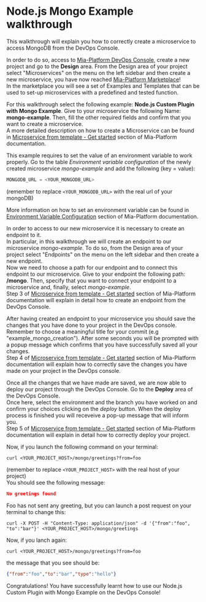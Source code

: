 
# Node.js Mongo Example walkthrough

This walkthrough will explain you how to correctly create a microservice to access MongoDB from the DevOps Console.

In order to do so, access to [Mia-Platform DevOps Console](https://console.cloud.mia-platform.eu/login), create a new project and go to the **Design** area. From the Design area of your project select "Microservices" on the menu on the left sidebar and then create a new microservice, you have now reached [Mia-Platform Marketplace](https://docs.mia-platform.eu/development_suite/api-console/api-design/marketplace/)!  
In the marketplace you will see a set of Examples and Templates that can be used to set-up microservices with a predefined and tested function.

For this walkthrough select the following example: **Node.js Custom Plugin with Mongo Example**.
Give to your microservice the following Name: **mongo-example**. Then, fill the other required fields and confirm that you want to create a microservice.  
A more detailed description on how to create a Microservice can be found in [Microservice from template - Get started](https://docs.mia-platform.eu/development_suite/api-console/api-design/custom_microservice_get_started/#2-service-creation) section of Mia-Platform documentation.

This example requires to set the value of an environment variable to work properly. Go to the table *Environment variable configuration* of the newly created microservice *mongo-example* and add the following (key = value):

```js
MONGODB_URL = <YOUR_MONGODB_URL>
```

(remember to replace `<YOUR_MONGODB_URL>` with the real url of your mongoDB)  

More information on how to set an environment variable can be found in [Environment Variable Configuration](https://docs.mia-platform.eu/development_suite/api-console/api-design/services/#environment-variable-configuration) section of Mia-Platform documentation.

In order to access to our new microservice it is necessary to create an endpoint to it.  
In particular, in this walkthrough we will create an endpoint to our microservice *mongo-example*. To do so, from the Design area of your project select "Endpoints" on the menu on the left sidebar and then create a new endpoint.  
Now we need to choose a path for our endpoint and to connect this endpoint to our microservice. Give to your endpoint the following path: **/mongo**. Then, specify that you want to connect your endpoint to a microservice and, finally, select *mongo-example*.  
Step 3 of [Microservice from template - Get started](https://docs.mia-platform.eu/development_suite/api-console/api-design/custom_microservice_get_started/#3-creating-the-endpoint) section of Mia-Platform documentation will explain in detail how to create an endpoint from the DevOps Console.

After having created an endpoint to your microservice you should save the changes that you have done to your project in the DevOps console.  Remember to choose a meaningful title for your commit (e.g "example_mongo_creation"). After some seconds you will be prompted with a popup message which confirms that you have successfully saved all your changes.  
Step 4 of [Microservice from template - Get started](https://docs.mia-platform.eu/development_suite/api-console/api-design/custom_microservice_get_started/#4-save-the-project) section of Mia-Platform documentation will explain how to correctly save the changes you have made on your project in the DevOps console.

Once all the changes that we have made are saved, we are now able to deploy our project through the DevOps Console. Go to the **Deploy** area of the DevOps Console.  
Once here, select the environment and the branch you have worked on and confirm your choices clicking on the *deploy* button. When the deploy process is finished you will receveive a pop-up message that will inform you.  
Step 5 of [Microservice from template - Get started](https://docs.mia-platform.eu/development_suite/api-console/api-design/custom_microservice_get_started/#5-deploy-the-project-through-the-api-console) section of Mia-Platform documentation will explain in detail how to correctly deploy your project.

Now, if you launch the following command on your terminal:

```shell
curl <YOUR_PROJECT_HOST>/mongo/greetings?from=foo
```

(remember to replace `<YOUR_PROJECT_HOST>` with the real host of your project)  
You should see the following message:

```json
No greetings found
```

Foo has not sent any greeting, but you can launch a post request on your terminal to change this:

```shell
curl -X POST -H "Content-Type: application/json" -d '{"from":"foo", "to":"bar"}' <YOUR_PROJECT_HOST>/mongo/greetings
```

Now, if you lanch again:

```shell
curl <YOUR_PROJECT_HOST>/mongo/greetings?from=foo
```

the message that you see should be:

```json
{"from":"foo","to":"bar","type":"hello"}
```

Congratulations! You have successfully learnt how to use our Node.js Custom Plugin with Mongo Example on the DevOps Console!
